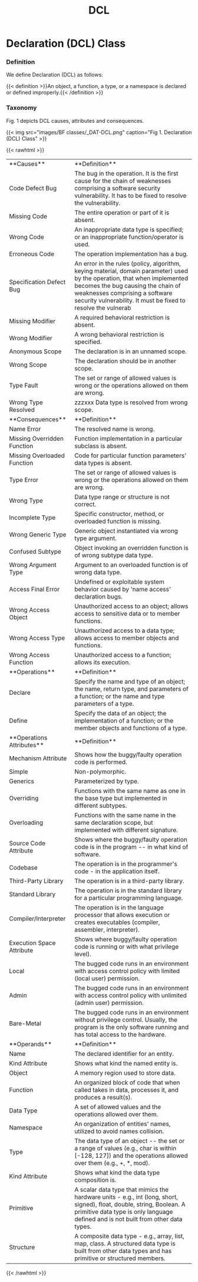 ﻿---
weight: 3
title: "DCL"
---
# Declaration (DCL) Class

### Definition

We define Declaration (DCL) as follows:

{{< definition >}}An object, a function, a type, or a namespace is declared or defined improperly.{{< /definition >}}

### Taxonomy

Fig. 1 depicts DCL causes, attributes and consequences.

{{< img src="images/BF classes/_DAT-DCL.png" caption="Fig 1. Declaration (DCL) Class" >}}


{{< rawhtml >}}
<table class="table">
		<tr>
			<td>
				**Causes**
			</td>
	<td>
				**Definition**
			</td>
	</tr>
	<tr>
			<td>Code Defect Bug</td>
	<td>The bug in the operation. It is the first cause for the chain of weaknesses comprising a software security vulnerability. It has to be fixed to resolve the vulnerability.</td>
	</tr>
	<tr>
			<td>Missing Code </td>
	<td>The entire operation or part of it is absent.</td>
	</tr>
	<tr>
			<td>Wrong Code </td>
	<td>An inappropriate data type is specified; or an inappropriate function/operator is used.</td>
	</tr>
	<tr>
			<td>Erroneous Code </td>
	<td>The operation implementation has a bug.</td>
	</tr>
	<tr>
			<td>Specification Defect Bug</td>
	<td>An error in the rules (policy, algorithm, keying material, domain parameter) used by the operation, that when implemented becomes the bug causing the chain of weaknesses comprising a software security vulnerability. It must be fixed to resolve the vulnerab</td>
	</tr>
	<tr>
			<td>Missing Modifier </td>
	<td>A required behavioral restriction is absent.</td>
	</tr>
	<tr>
			<td>Wrong Modifier </td>
	<td>A wrong behavioral restriction is specified.</td>
	</tr>
	<tr>
			<td>Anonymous Scope </td>
	<td>The declaration is in an unnamed scope.</td>
	</tr>
	<tr>
			<td>Wrong Scope </td>
	<td>The declaration should be in another scope.</td>
	</tr>
	<tr>
			<td>Type Fault</td>
	<td>The set or range of allowed values is wrong or the operations allowed on them are wrong.</td>
	</tr>
	<tr>
			<td>Wrong Type Resolved </td>
	<td>zzzxxx Data type is resolved from wrong scope.</td>
	</tr>
	<tr>
			<td>
				**Consequences**
			</td>
	<td>
				**Definition**
			</td>
	</tr>
	<tr>
			<td>Name Error</td>
	<td>The resolved name is wrong.</td>
	</tr>
	<tr>
			<td>Missing Overridden Function </td>
	<td>Function implementation in a particular subclass is absent.</td>
	</tr>
	<tr>
			<td>Missing Overloaded Function </td>
	<td>Code for particular function parameters' data types is absent.</td>
	</tr>
	<tr>
			<td>Type Error</td>
	<td>The set or range of allowed values is wrong or the operations allowed on them are wrong.</td>
	</tr>
	<tr>
			<td>Wrong Type </td>
	<td>Data type range or structure is not correct.</td>
	</tr>
	<tr>
			<td>Incomplete Type </td>
	<td>Specific constructor, method, or overloaded function is missing.</td>
	</tr>
	<tr>
			<td>Wrong Generic Type </td>
	<td>Generic object instantiated via wrong type argument.</td>
	</tr>
	<tr>
			<td>Confused Subtype </td>
	<td>Object invoking an overridden function is of wrong subtype data type.</td>
	</tr>
	<tr>
			<td>Wrong Argument Type </td>
	<td>Argument to an overloaded function is of wrong data type.</td>
	</tr>
	<tr>
			<td>Access Final Error</td>
	<td>Undefined or exploitable system behavior caused by 'name access' declaration bugs.</td>
	</tr>
	<tr>
			<td>Wrong Access Object </td>
	<td>Unauthorized access to an object; allows access to sensitive data or to member functions.</td>
	</tr>
	<tr>
			<td>Wrong Access Type </td>
	<td>Unauthorized access to a data type; allows access to member objects and functions.</td>
	</tr>
	<tr>
			<td>Wrong Access Function </td>
	<td>Unauthorized access to a function; allows its execution.</td>
	</tr>
	<tr>
			<td>
				**Operations**
			</td>
	<td>
				**Definition**
			</td>
	</tr>
	<tr>
			<td>Declare </td>
	<td>Specify the name and type of an object; the name, return type, and parameters of a function; or the name and type parameters of a type.</td>
	</tr>
	<tr>
			<td>Define </td>
	<td>Specify the data of an object; the implementation of a function; or the member objects and functions of a type.</td>
	</tr>
	<tr>
			<td>
				**Operations Attributes**
			</td>
	<td>
				**Definition**
			</td>
	</tr>
	<tr>
			<td>Mechanism Attribute</td>
	<td>Shows how the buggy/faulty operation code is performed.</td>
	</tr>
	<tr>
			<td>Simple </td>
	<td>Non-polymorphic.</td>
	</tr>
	<tr>
			<td>Generics </td>
	<td>Parameterized by type.</td>
	</tr>
	<tr>
			<td>Overriding </td>
	<td>Functions with the same name as one in the base type but implemented in different subtypes.</td>
	</tr>
	<tr>
			<td>Overloading </td>
	<td>Functions with the same name in the same declaration scope, but implemented with different signature.</td>
	</tr>
	<tr>
			<td>Source Code Attribute</td>
	<td>Shows where the buggy/faulty operation code is in the program -- in what kind of software.</td>
	</tr>
	<tr>
			<td>Codebase </td>
	<td>The operation is in the programmer's code - in the application itself.</td>
	</tr>
	<tr>
			<td>Third-Party Library </td>
	<td>The operation is in a third-party library.</td>
	</tr>
	<tr>
			<td>Standard Library </td>
	<td>The operation is in the standard library for a particular programming language.</td>
	</tr>
	<tr>
			<td>Compiler/Interpreter </td>
	<td>The operation is in the language processor that allows execution or creates executables (compiler, assembler, interpreter).</td>
	</tr>
	<tr>
			<td>Execution Space Attribute</td>
	<td>Shows where buggy/faulty operation code is running or with what privilege level).</td>
	</tr>
	<tr>
			<td>Local </td>
	<td>The bugged code runs in an environment with access control policy with limited (local user) permission.</td>
	</tr>
	<tr>
			<td>Admin </td>
	<td>The bugged code runs in an environment with access control policy with unlimited (admin user) permission.</td>
	</tr>
	<tr>
			<td>Bare-Metal </td>
	<td>The bugged code runs in an environment without privilege control. Usually, the program is the only software running and has total access to the hardware.</td>
	</tr>
	<tr>
			<td>
				**Operands**
			</td>
	<td>
				**Definition**
			</td>
	</tr>
	<tr>
			<td>Name </td>
	<td>The declared identifier for an entity.</td>
	</tr>
	<tr>
			<td>Kind Attribute</td>
	<td>Shows what kind the named entity is.</td>
	</tr>
	<tr>
			<td>Object </td>
	<td>A memory region used to store data.</td>
	</tr>
	<tr>
			<td>Function </td>
	<td>An organized block of code that when called takes in data, processes it, and produces a result(s).</td>
	</tr>
	<tr>
			<td>Data Type </td>
	<td>A set of allowed values and the operations allowed over them.</td>
	</tr>
	<tr>
			<td>Namespace </td>
	<td>An organization of entities' names, utilized to avoid names collision.</td>
	</tr>
	<tr>
			<td>Type </td>
	<td>The data type of an object -- the set or a range of values (e.g., char is within [-128, 127]) and the operations allowed over them (e.g., +, *, mod).</td>
	</tr>
	<tr>
			<td>Kind Attribute</td>
	<td>Shows what kind the data type composition is.</td>
	</tr>
	<tr>
			<td>Primitive </td>
	<td>A scalar data type that mimics the hardware units - e.g., int (long, short, signed), float, double, string, Boolean. A primitive data type is only language defined and is not built from other data types.</td>
	</tr>
	<tr>
			<td>Structure </td>
	<td>A composite data type - e.g., array, list, map, class. A structured data type is built from other data types and has primitive or structured members.</td>
	</tr>
	
</table>
{{< /rawhtml >}}
	